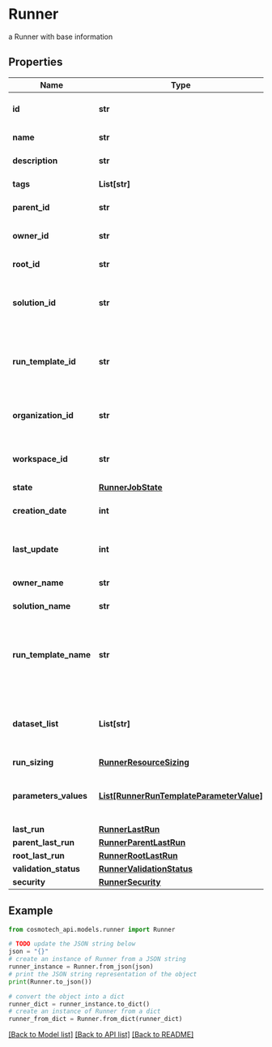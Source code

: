 # Runner

a Runner with base information

## Properties

Name | Type | Description | Notes
------------ | ------------- | ------------- | -------------
**id** | **str** | the Runner unique identifier | [optional] [readonly] 
**name** | **str** | the Runner name | [optional] 
**description** | **str** | the Runner description | [optional] 
**tags** | **List[str]** | the list of tags | [optional] 
**parent_id** | **str** | the Runner parent id | [optional] 
**owner_id** | **str** | the user id which own this Runner | [optional] [readonly] 
**root_id** | **str** | the runner root id | [optional] [readonly] 
**solution_id** | **str** | the Solution Id associated with this Runner | [optional] [readonly] 
**run_template_id** | **str** | the Solution Run Template Id associated with this Runner | [optional] 
**organization_id** | **str** | the associated Organization Id | [optional] [readonly] 
**workspace_id** | **str** | the associated Workspace Id | [optional] [readonly] 
**state** | [**RunnerJobState**](RunnerJobState.md) |  | [optional] 
**creation_date** | **int** | the Runner creation date | [optional] [readonly] 
**last_update** | **int** | the last time a Runner was updated | [optional] [readonly] 
**owner_name** | **str** | the name of the owner | [optional] [readonly] 
**solution_name** | **str** | the Solution name | [optional] [readonly] 
**run_template_name** | **str** | the Solution Run Template name associated with this Runner | [optional] [readonly] 
**dataset_list** | **List[str]** | the list of Dataset Id associated to this Runner Run Template | [optional] 
**run_sizing** | [**RunnerResourceSizing**](RunnerResourceSizing.md) |  | [optional] 
**parameters_values** | [**List[RunnerRunTemplateParameterValue]**](RunnerRunTemplateParameterValue.md) | the list of Solution Run Template parameters values | [optional] 
**last_run** | [**RunnerLastRun**](RunnerLastRun.md) |  | [optional] 
**parent_last_run** | [**RunnerParentLastRun**](RunnerParentLastRun.md) |  | [optional] 
**root_last_run** | [**RunnerRootLastRun**](RunnerRootLastRun.md) |  | [optional] 
**validation_status** | [**RunnerValidationStatus**](RunnerValidationStatus.md) |  | [optional] 
**security** | [**RunnerSecurity**](RunnerSecurity.md) |  | [optional] 

## Example

```python
from cosmotech_api.models.runner import Runner

# TODO update the JSON string below
json = "{}"
# create an instance of Runner from a JSON string
runner_instance = Runner.from_json(json)
# print the JSON string representation of the object
print(Runner.to_json())

# convert the object into a dict
runner_dict = runner_instance.to_dict()
# create an instance of Runner from a dict
runner_from_dict = Runner.from_dict(runner_dict)
```
[[Back to Model list]](../README.md#documentation-for-models) [[Back to API list]](../README.md#documentation-for-api-endpoints) [[Back to README]](../README.md)


